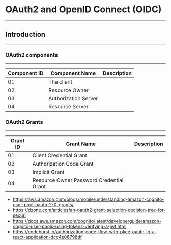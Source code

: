 # OAuth2 and OpenID Connect (OIDC)
---


## Introduction
---

### OAuth2 components
---

| Component ID | Component Name | Description|
| -----------  | ----------- |---|
| 01 | The client| |
| 02 | Resource Owner | |
| 03 | Authorization Server |  |
| 04 | Resource Server ||

### OAuth2 Grants
---

| Grant ID | Grant Name | Description|
| -----------  | ----------- |---|
| 01 | Client Credential Grant | |
| 02 | Authorization Code Grant
| 03 | Implicit Grant
| 04 | Resource Owner Password Credential Grant |


- https://aws.amazon.com/blogs/mobile/understanding-amazon-cognito-user-pool-oauth-2-0-grants/
- https://dzone.com/articles/an-oauth2-grant-selection-decision-tree-for-securi
- https://docs.aws.amazon.com/cognito/latest/developerguide/amazon-cognito-user-pools-using-tokens-verifying-a-jwt.html
- https://codeburst.io/authorization-code-flow-with-pkce-oauth-in-a-react-application-dcc4e06798df
